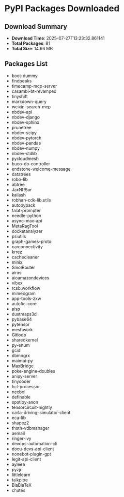 # PyPI Packages Downloaded

## Download Summary
- **Download Time**: 2025-07-27T13:23:32.861141
- **Total Packages**: 81
- **Total Size**: 14.66 MB

## Packages List
- boot-dummy
- findpeaks
- timecamp-mcp-server
- casambi-bt-revamped
- tinyshift
- markdown-query
- weixin-search-mcp
- nbdev-apl
- nbdev-django
- nbdev-sphinx
- prunetree
- nbdev-scipy
- nbdev-pytorch
- nbdev-pandas
- nbdev-numpy
- nbdev-stdlib
- pycloudmesh
- buco-db-controller
- endstone-welcome-message
- datatrees
- robo-lib
- abtree
- JaxNRSur
- kailash
- robhan-cdk-lib.utils
- autopypack
- falat-prompter
- needle-python
- async-max-api
- MetaRagTool
- docketanalyzer
- psiutils
- graph-games-proto
- carconnectivity
- krrez
- cachecleaner
- minix
- SmolRouter
- airos
- aioamazondevices
- vibex
- rcsb.workflow
- mimeogram
- app-tools-zxw
- autofic-core
- aisp
- dustmaps3d
- pybase64
- pytensor
- meshwork
- Gitloop
- sharedkernel
- py-enum
- gcid
- dbmngrx
- maimai-py
- MaxBridge
- poke-engine-doubles
- anipy-server
- tinycoder
- hcl-processor
- necbol
- definable
- spotipy-anon
- tensorcircuit-nightly
- carla-driving-simulator-client
- eca-lib
- shapez2
- thoth-vdbmanager
- aemail
- ringer-ivy
- devops-automation-cli
- docu-devs-api-client
- nonebot-plugin-gpt
- legit-api-client
- ayleea
- pyzjr
- littlelearn
- talkpipe
- BlaBlaTeX
- chutes
